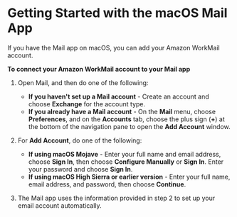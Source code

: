 # Getting Started with the macOS Mail App<a name="connect_mac_mail"></a>

If you have the Mail app on macOS, you can add your Amazon WorkMail account\.

**To connect your Amazon WorkMail account to your Mail app**

1. Open Mail, and then do one of the following:
   + **If you haven't set up a Mail account** \- Create an account and choose **Exchange** for the account type\. 
   + **If you already have a Mail account** \- On the **Mail** menu, choose **Preferences**, and on the **Accounts** tab, choose the plus sign \(**\+**\) at the bottom of the navigation pane to open the **Add Account** window\. 

1. For **Add Account**, do one of the following:
   + **If using macOS Mojave** \- Enter your full name and email address, choose **Sign In**, then choose **Configure Manually** or **Sign In**\. Enter your password and choose **Sign In**\.
   + **If using macOS High Sierra or earlier version** \- Enter your full name, email address, and password, then choose **Continue**\.

1. The Mail app uses the information provided in step 2 to set up your email account automatically\. 
